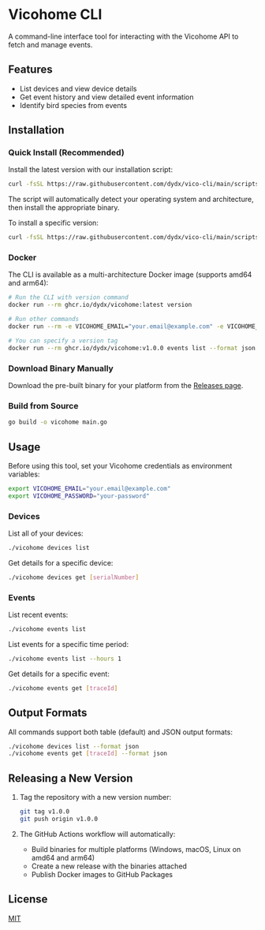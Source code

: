 # Vicohome CLI

A command-line interface tool for interacting with the Vicohome API to fetch and manage events.

## Features

- List devices and view device details
- Get event history and view detailed event information
- Identify bird species from events

## Installation

### Quick Install (Recommended)

Install the latest version with our installation script:

```bash
curl -fsSL https://raw.githubusercontent.com/dydx/vico-cli/main/scripts/install.sh | bash
```

The script will automatically detect your operating system and architecture, then install the appropriate binary.

To install a specific version:

```bash
curl -fsSL https://raw.githubusercontent.com/dydx/vico-cli/main/scripts/install.sh | bash -s v1.0.0
```

### Docker

The CLI is available as a multi-architecture Docker image (supports amd64 and arm64):

```bash
# Run the CLI with version command
docker run --rm ghcr.io/dydx/vicohome:latest version

# Run other commands
docker run --rm -e VICOHOME_EMAIL="your.email@example.com" -e VICOHOME_PASSWORD="your-password" ghcr.io/dydx/vicohome:latest devices list

# You can specify a version tag
docker run --rm ghcr.io/dydx/vicohome:v1.0.0 events list --format json
```

### Download Binary Manually

Download the pre-built binary for your platform from the [Releases page](https://github.com/dydx/vico-cli/releases).

### Build from Source

```bash
go build -o vicohome main.go
```

## Usage

Before using this tool, set your Vicohome credentials as environment variables:

```bash
export VICOHOME_EMAIL="your.email@example.com"
export VICOHOME_PASSWORD="your-password"
```

### Devices

List all of your devices:

```bash
./vicohome devices list
```

Get details for a specific device:

```bash
./vicohome devices get [serialNumber]
```

### Events

List recent events:

```bash
./vicohome events list
```

List events for a specific time period:

```bash
./vicohome events list --hours 1
```

Get details for a specific event:

```bash
./vicohome events get [traceId]
```

## Output Formats

All commands support both table (default) and JSON output formats:

```bash
./vicohome devices list --format json
./vicohome events get [traceId] --format json
```

## Releasing a New Version

1. Tag the repository with a new version number:
   ```bash
   git tag v1.0.0
   git push origin v1.0.0
   ```

2. The GitHub Actions workflow will automatically:
   - Build binaries for multiple platforms (Windows, macOS, Linux on amd64 and arm64)
   - Create a new release with the binaries attached
   - Publish Docker images to GitHub Packages

## License

[MIT](LICENSE)